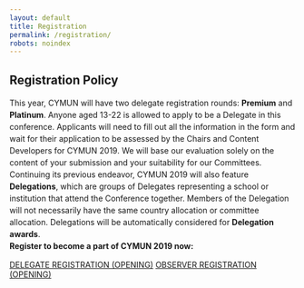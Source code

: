 ```yaml
---
layout: default
title: Registration
permalink: /registration/
robots: noindex
---
```

<h2>Registration Policy</h2>
<p style="line-height: 150%;">
This year, CYMUN will have two delegate registration rounds: <strong>Premium</strong> and <strong>Platinum</strong>. Anyone aged 13-22 is allowed to apply to be a Delegate in this conference. Applicants will need to fill out all the information in the form and wait for their application to be assessed by the Chairs and Content Developers for CYMUN 2019. We will base our evaluation solely on the content of your submission and your suitability for our Committees.
<br>
Continuing its previous endeavor, CYMUN 2019 will also feature <strong>Delegations</strong>, which are groups of Delegates representing a school or institution that attend the Conference together. Members of the Delegation will not necessarily have the same country allocation or committee allocation. Delegations will be automatically considered for <strong>Delegation awards</strong>.
<br>
<strong>Register to become a part of CYMUN 2019 now:</strong>
</p>
<a href="/delegate-registration" class="btn btn-default">DELEGATE REGISTRATION (OPENING)</a>
<a href="/observer-registration" class="btn btn-default" style="margin-top:10">OBSERVER REGISTRATION (OPENING)</a>

